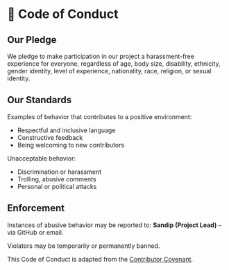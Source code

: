 # 📜 Code of Conduct

## Our Pledge

We pledge to make participation in our project a harassment-free experience for everyone, regardless of age, body size, disability, ethnicity, gender identity, level of experience, nationality, race, religion, or sexual identity.

## Our Standards

Examples of behavior that contributes to a positive environment:
- Respectful and inclusive language
- Constructive feedback
- Being welcoming to new contributors

Unacceptable behavior:
- Discrimination or harassment
- Trolling, abusive comments
- Personal or political attacks

## Enforcement

Instances of abusive behavior may be reported to:
**Sandip (Project Lead)** – via GitHub or email.

Violators may be temporarily or permanently banned.

This Code of Conduct is adapted from the [Contributor Covenant](https://www.contributor-covenant.org/).


